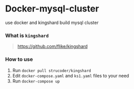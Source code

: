 # Docker-mysql-cluster
use docker and kingshard build mysql cluster

### What is `kingshard`
>  https://github.com/flike/kingshard

### How to use
1.  Run `docker pull strucoder/kingshard`
2.  Edit `docker-compose.yaml` and `ks1.yaml` files to your need
3.  Run `docker-compose up`
